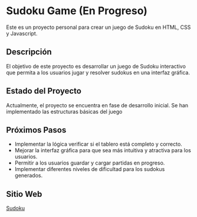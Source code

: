 
# Sudoku Game (En Progreso)

Este es un proyecto personal para crear un juego de Sudoku en HTML, CSS y Javascript.

## Descripción

El objetivo de este proyecto es desarrollar un juego de Sudoku interactivo que permita a los usuarios jugar y resolver sudokus en una interfaz gráfica.

## Estado del Proyecto

Actualmente, el proyecto se encuentra en fase de desarrollo inicial. Se han implementado las estructuras básicas del juego

## Próximos Pasos

- Implementar la lógica verificar si el tablero está completo y correcto.
- Mejorar la interfaz gráfica para que sea más intuitiva y atractiva para los usuarios.
- Permitir a los usuarios guardar y cargar partidas en progreso.
- Implementar diferentes niveles de dificultad para los sudokus generados.

## Sitio Web
[Sudoku](https://juancarlosgt.github.io/Sudoku/)
